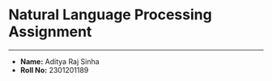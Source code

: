 # Natural Language Processing Assignment

---

-   **Name:** Aditya Raj Sinha
-   **Roll No:** 2301201189
